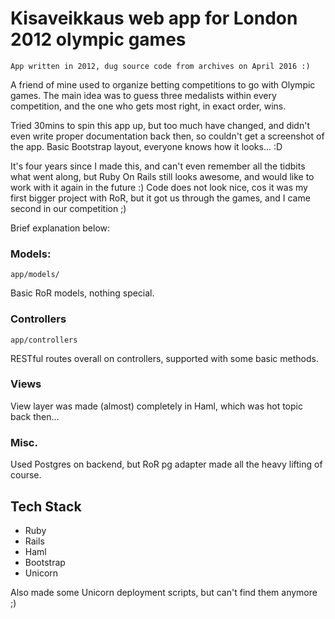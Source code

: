 # Kisaveikkaus web app for London 2012 olympic games

    App written in 2012, dug source code from archives on April 2016 :)

A friend of mine used to organize betting competitions to go with Olympic games. The main idea was to guess three medalists within every competition, and the one who gets most right, in exact order, wins.

Tried 30mins to spin this app up, but too much have changed, and didn't even write proper documentation back then, so couldn't get a screenshot of the app. Basic Bootstrap layout, everyone knows how it looks... :D

It's four years since I made this, and can't even remember all the tidbits what went along, but Ruby On Rails still looks awesome, and would like to work with it again in the future :) Code does not look nice, cos it was my first bigger project with RoR, but it got us through the games, and I came second in our competition ;)

Brief explanation below:

### Models:  

    app/models/

Basic RoR models, nothing special.

### Controllers

    app/controllers

RESTful routes overall on controllers, supported with some basic methods.

### Views

View layer was made (almost) completely in Haml, which was hot topic back then...

### Misc.

Used Postgres on backend, but RoR pg adapter made all the heavy lifting of course.

## Tech Stack

* Ruby
* Rails
* Haml
* Bootstrap
* Unicorn

Also made some Unicorn deployment scripts, but can't find them anymore ;)
